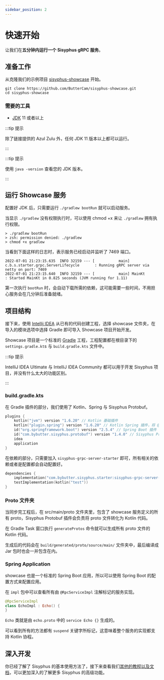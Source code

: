 ```yaml
---
sidebar_position: 2
---
```


# 快速开始

让我们在**五分钟内运行一个 Sisyphus gRPC 服务**。

## 准备工作

从克隆我们的示例项目 [sisyphus-showcase](https://github.com/ButterCam/sisyphus-showcase) 开始。

```shell
git clone https://github.com/ButterCam/sisyphus-showcase.git
cd sisyphus-showcase
```

### 需要的工具

- [JDK](https://www.azul.com/downloads/?package=jdk#download-openjdk) 11 或者以上

:::tip 提示

除了链接提供的 Azul Zulu 外，任何 JDK 11 版本以上都可以运行。

:::

:::tip 提示

使用 `java -version` 查看您的 JDK 版本。

:::

## 运行 Showcase 服务

配置好 JDK 后，只需要运行 `./gradlew bootRun` 就可以启动服务。

当显示 `./gradlew` 没有权限执行时，可以使用 chmod +x 来让 `./gradlew` 拥有执行权限。

```shell
> ./gradlew bootRun
> zsh: permission denied: ./gradlew
> chmod +x gradlew
```

当看到下面这样的日志时，表示服务已经启动并监听了 7469 端口。

```log
2022-07-01 21:23:15.635  INFO 32159 --- [           main] c.b.s.starter.grpc.ServerLifecycle       : Running gRPC server via netty on port: 7469
2022-07-01 21:23:15.640  INFO 32159 --- [           main] MainKt                                   : Started MainKt in 0.825 seconds (JVM running for 1.11)
```

第一次执行 `bootRun` 时，会自动下载所需的依赖，这可能需要一些时间，不用担心服务会在几分钟后准备就绪。

## 项目结构

接下来，使用 [Intellij IDEA](https://www.jetbrains.com/idea/download/) 从已有的代码创建工程，选择 showcase 文件夹，在导入的模块选项中选择 Gradle 即可导入
Showcase 项目开始开发。

Showcase 项目是一个标准的 [Gradle](https://gradle.org/) 工程，工程配置都在根目录下的 `settings.gradle.kt`s 与 `build.gradle.kts` 文件中。

:::tip 提示

IntelliJ IDEA Ultimate 与 IntelliJ IDEA Community 都可以用于开发 Sisyphus 项目，并没有什么太大的功能区别。

:::

### build.gradle.kts

在 Gradle 插件的部分，我们使用了 Kotlin、Spring 与 Sisyphus Protobuf。

```kotlin
plugins {
    kotlin("jvm") version "1.6.20" // Kotlin 基础插件
    kotlin("plugin.spring") version "1.6.20" // Kotlin Spring 插件，将 @Configuration，@Service 等自动标记为 open
    id("org.springframework.boot") version "2.5.4" // Spring Boot 插件
    id("com.bybutter.sisyphus.protobuf") version "1.4.0" // Sisyphus Protobuf 插件
    idea
    application
}
```

在依赖的部分，只需要加入 `sisyphus-grpc-server-starter` 即可，所有相关的依赖或者是配置都会自动配置好。

```kotlin
dependencies {
    implementation("com.bybutter.sisyphus.starter:sisyphus-grpc-server-starter:1.4.0")
    testImplementation(kotlin("test"))
}
```

### Proto 文件夹

当同步完工程后，在 src/main/proto 文件夹里，包含了 showcase 服务定义的所有 proto，Sisyphus Protobuf 插件会负责将 proto 文件转化为 Kotlin 代码。

在 Gradle Task 窗口执行 `generateProtos` 命令就可以生成所有 proto 文件的 Kotlin 代码。

生成后的代码会在 `build/generated/proto/source/main/` 文件夹中，最后编译成 Jar 包时也会一并包含在内。

### Spring Application

showcase 也是一个标准的 Spring Boot 应用，所以可以使用 Spring Boot 的配置方式来配置应用。

在 `impl` 包中可以查看所有由 `@RpcServiceImpl` 注解标记的服务实现。

```kotlin
@RpcServiceImpl
class EchoImpl : Echo() {
}
```

`Echo` 类就是由 `echo.proto` 中的 `service Echo {}` 生成的。

可以看到所有的方法都有 `suspend` 关键字所标记，这意味着整个服务的实现都支持 Kotlin 协程。

## 深入开发

你已经了解了 Sisyphus 的基本使用方法了，接下来查看我们[其他的教程以及文档](/docs/category/guides)，可以更加深入的了解更多 Sisyphus 的高级功能。